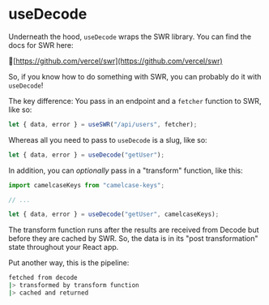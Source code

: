 # useDecode

Underneath the hood, `useDecode` wraps the SWR library. You can find the docs for SWR here:

📔[https://github.com/vercel/swr](https://github.com/vercel/swr)

So, if you know how to do something with SWR, you can probably do it with `useDecode`!

The key difference: You pass in an endpoint and a `fetcher` function to SWR, like so:

```jsx
let { data, error } = useSWR("/api/users", fetcher);
```

Whereas all you need to pass to `useDecode` is a slug, like so:

```jsx
let { data, error } = useDecode("getUser");
```

In addition, you can _optionally_ pass in a "transform" function, like this:

```jsx
import camelcaseKeys from "camelcase-keys";

// ...

let { data, error } = useDecode("getUser", camelcaseKeys);
```

The transform function runs after the results are received from Decode but before they are cached by SWR. So, the data is in its "post transformation" state throughout your React app.

Put another way, this is the pipeline:

```bash
fetched from decode
|> transformed by transform function
|> cached and returned
```
